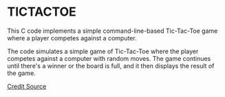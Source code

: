 # TICTACTOE
This C code implements a simple command-line-based Tic-Tac-Toe game where a player competes against a computer. 

The code simulates a simple game of Tic-Tac-Toe where the player competes against a computer with random moves. The game continues until there's a winner or the board is full, and it then displays the result of the game.

[Credit Source](https://www.youtube.com/watch?v=_889aB2D1KI)
